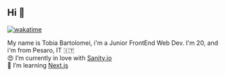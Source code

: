 ## Hi 👋

[![wakatime](https://wakatime.com/badge/user/018edc23-7885-44d3-8b1a-efd38be8a6f6.svg)](https://wakatime.com/@018edc23-7885-44d3-8b1a-efd38be8a6f6)

My name is Tobia Bartolomei, i'm a Junior FrontEnd Web Dev.
I'm 20, and i'm from Pesaro, IT 🇮🇹
<br>
😍 I’m currently in love with [Sanity.io](https://sanity.io)
<br>
🌱 I’m learning [Next.js](https://nextjs.org/)




